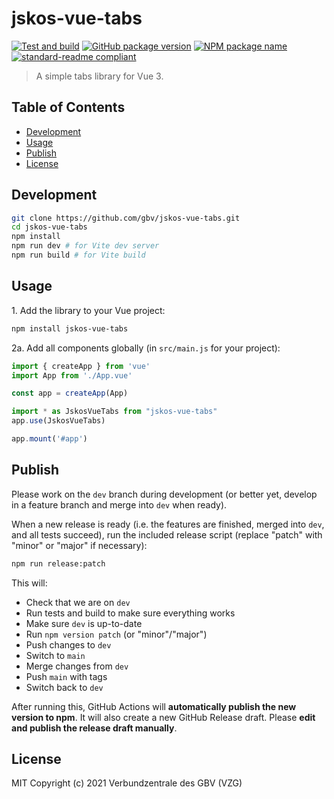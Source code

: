 # jskos-vue-tabs
[![Test and build](https://github.com/gbv/jskos-vue-tabs/actions/workflows/test-and-build.yml/badge.svg)](https://github.com/gbv/jskos-vue-tabs/actions/workflows/test-and-build.yml)
[![GitHub package version](https://img.shields.io/github/package-json/v/gbv/jskos-vue-tabs.svg?label=version)](https://github.com/gbv/jskos-vue-tabs)
[![NPM package name](https://img.shields.io/badge/npm-jskos--vue--tabs-blue.svg)](https://www.npmjs.com/package/jskos-vue-tabs)
[![standard-readme compliant](https://img.shields.io/badge/readme%20style-standard-brightgreen.svg)](https://github.com/RichardLitt/standard-readme)

> A simple tabs library for Vue 3.

## Table of Contents <!-- omit in toc -->
- [Development](#development)
- [Usage](#usage)
- [Publish](#publish)
- [License](#license)

## Development
```bash
git clone https://github.com/gbv/jskos-vue-tabs.git
cd jskos-vue-tabs
npm install
npm run dev # for Vite dev server
npm run build # for Vite build
```

## Usage

1\. Add the library to your Vue project:
```bash
npm install jskos-vue-tabs
```

2a. Add all components globally (in `src/main.js` for your project):
```js
import { createApp } from 'vue'
import App from './App.vue'

const app = createApp(App)

import * as JskosVueTabs from "jskos-vue-tabs"
app.use(JskosVueTabs)

app.mount('#app')
```

## Publish
Please work on the `dev` branch during development (or better yet, develop in a feature branch and merge into `dev` when ready).

When a new release is ready (i.e. the features are finished, merged into `dev`, and all tests succeed), run the included release script (replace "patch" with "minor" or "major" if necessary):

```bash
npm run release:patch
```

This will:
- Check that we are on `dev`
- Run tests and build to make sure everything works
- Make sure `dev` is up-to-date
- Run `npm version patch` (or "minor"/"major")
- Push changes to `dev`
- Switch to `main`
- Merge changes from `dev`
- Push `main` with tags
- Switch back to `dev`

After running this, GitHub Actions will **automatically publish the new version to npm**. It will also create a new GitHub Release draft. Please **edit and publish the release draft manually**.

## License
MIT Copyright (c) 2021 Verbundzentrale des GBV (VZG)
